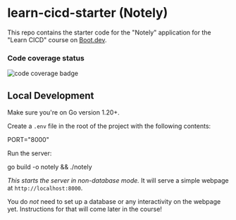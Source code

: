 # learn-cicd-starter (Notely)

This repo contains the starter code for the "Notely" application for the "Learn CICD" course on [Boot.dev](https://boot.dev).

### Code coverage status

![code coverage badge](https://github.com/ClemSK/learn-cicd-starter/actions/workflows/ci.yml/badge.svg)

## Local Development

Make sure you're on Go version 1.20+.

Create a `.env` file in the root of the project with the following contents:

PORT="8000"

Run the server:

go build -o notely && ./notely

_This starts the server in non-database mode._ It will serve a simple webpage at `http://localhost:8000`.

You do _not_ need to set up a database or any interactivity on the webpage yet. Instructions for that will come later in the course!
